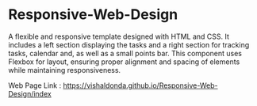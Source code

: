 # Responsive-Web-Design
A flexible and responsive template designed with HTML and CSS. It includes a left section displaying the tasks and a right section for tracking tasks, calendar and, as well as a small points bar. This component uses Flexbox for layout, ensuring proper alignment and spacing of elements while maintaining responsiveness.


Web Page Link : https://vishaldonda.github.io/Responsive-Web-Design/index
